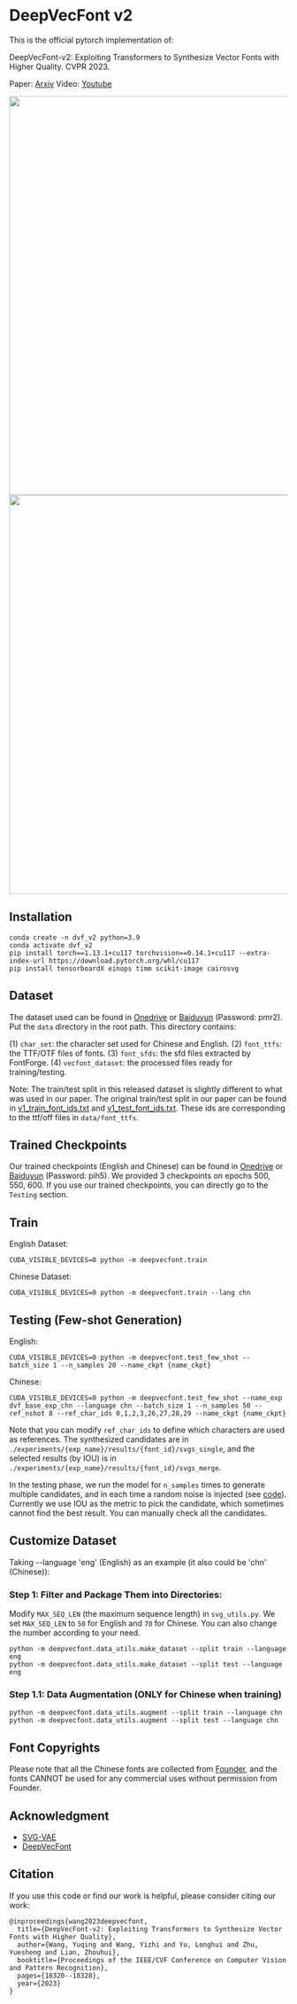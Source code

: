 # DeepVecFont v2

This is the official pytorch implementation of:

DeepVecFont-v2: Exploiting Transformers to Synthesize Vector Fonts with Higher Quality. CVPR 2023.

Paper: [Arxiv](https://arxiv.org/abs/2303.14585) Video: [Youtube](https://www.youtube.com/watch?v=WZ_ech2Pxk0&t=1s&ab_channel=y)

<img src="statics/chinese_font_demo_syn_1.gif" width="720">

<img src="statics/chinese_font_demo_syn_2.gif" width="720">

## Installation

```
conda create -n dvf_v2 python=3.9
conda activate dvf_v2
pip install torch==1.13.1+cu117 torchvision==0.14.1+cu117 --extra-index-url https://download.pytorch.org/whl/cu117
pip install tensorboardX einops timm scikit-image cairosvg
```

## Dataset

The dataset used can be found in [Onedrive](https://1drv.ms/u/s!AkDQSKsmQQCghdBAA2WANQ3KcNV6uQ?e=p6NMIP) or [Baiduyun](https://pan.baidu.com/s/1zyVBDazvSVIAGnmHQHO1GA) (Password: pmr2). Put the `data` directory in the root path. This directory contains:

(1) `char_set`: the character set used for Chinese and English.
(2) `font_ttfs`: the TTF/OTF files of fonts.
(3) `font_sfds`: the sfd files extracted by FontForge.
(4) `vecfont_dataset`: the processed files ready for training/testing.

Note: The train/test split in this released dataset is slightly different to what was used in our paper. The original train/test split in our paper can be found in [v1_train_font_ids.txt](https://github.com/yizhiwang96/deepvecfont-v2/blob/main/statics/v1_train_font_ids.txt) and [v1_test_font_ids.txt](https://github.com/yizhiwang96/deepvecfont-v2/blob/main/statics/v1_test_font_ids.txt). These ids are corresponding to the ttf/off files in `data/font_ttfs`.

## Trained Checkpoints

Our trained checkpoints (English and Chinese) can be found in [Onedrive](https://1drv.ms/f/s!AkDQSKsmQQCghdBBraXUykrHbE2xHQ?e=xMA9xT) or [Baiduyun](https://pan.baidu.com/s/1e9GTjrHiSDOh6qPcrCZLHg) (Password: pih5). We provided 3 checkpoints on epochs 500, 550, 600.
If you use our trained checkpoints, you can directly go to the `Testing` section.

## Train

English Dataset:

```
CUDA_VISIBLE_DEVICES=0 python -m deepvecfont.train
```

Chinese Dataset:

```
CUDA_VISIBLE_DEVICES=0 python -m deepvecfont.train --lang chn
```

## Testing (Few-shot Generation)
English:
```
CUDA_VISIBLE_DEVICES=0 python -m deepvecfont.test_few_shot --batch_size 1 --n_samples 20 --name_ckpt {name_ckpt}
```

Chinese:
```
CUDA_VISIBLE_DEVICES=0 python -m deepvecfont.test_few_shot --name_exp dvf_base_exp_chn --language chn --batch_size 1 --n_samples 50 --ref_nshot 8 --ref_char_ids 0,1,2,3,26,27,28,29 --name_ckpt {name_ckpt}
```

Note that you can modify `ref_char_ids` to define which characters are used as references.
The synthesized candidates are in `./experiments/{exp_name}/results/{font_id}/svgs_single`, and the selected results (by IOU) is in `./experiments/{exp_name}/results/{font_id}/svgs_merge`.

In the testing phase, we run the model for `n_samples` times to generate multiple candidates, and in each time a random noise is injected (see [code](https://github.com/yizhiwang96/deepvecfont-v2/blob/c07d1d3a3a9ea491caecc879607c63d59aace1cd/models/transformers.py#L450)). 
Currently we use IOU as the metric to pick the candidate, which sometimes cannot find the best result. You can manually check all the candidates.

## Customize Dataset

Taking --language 'eng' (English) as an example (it also could be 'chn' (Chinese)):

### Step 1: Filter and Package Them into Directories:

Modify `MAX_SEQ_LEN` (the maximum sequence length) in `svg_utils.py`. We set `MAX_SEQ_LEN` to `50` for English and `70` for Chinese. You can also change the number according to your need.

```
python -m deepvecfont.data_utils.make_dataset --split train --language eng
python -m deepvecfont.data_utils.make_dataset --split test --language eng
```


### Step 1.1: Data Augmentation (ONLY for Chinese when training) 

```
python -m deepvecfont.data_utils.augment --split train --language chn
python -m deepvecfont.data_utils.augment --split test --language chn
```

## Font Copyrights

Please note that all the Chinese fonts are collected from [Founder](https://www.foundertype.com/), and the fonts CANNOT be used for any commercial uses without permission from Founder.

## Acknowledgment

- [SVG-VAE](https://github.com/magenta/magenta/tree/main/magenta/models/svg_vae)
- [DeepVecFont](https://github.com/yizhiwang96/deepvecfont)


## Citation

If you use this code or find our work is helpful, please consider citing our work:
```
@inproceedings{wang2023deepvecfont,
  title={DeepVecFont-v2: Exploiting Transformers to Synthesize Vector Fonts with Higher Quality},
  author={Wang, Yuqing and Wang, Yizhi and Yu, Longhui and Zhu, Yuesheng and Lian, Zhouhui},
  booktitle={Proceedings of the IEEE/CVF Conference on Computer Vision and Pattern Recognition},
  pages={18320--18328},
  year={2023}
}
```
